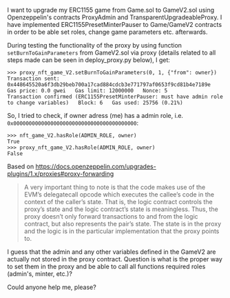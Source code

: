 I want to upgrade my ERC1155 game from Game.sol to GameV2.sol using Openzeppelin's contracts ProxyAdmin and TransparentUpgradeableProxy. I have implemented ERC1155PresetMinterPauser to Game/GameV2 contracts in order to be able set roles, change game parameters etc. afterwards.

During testing the functionality of the proxy by using function `setBurnToGainParameters` from GameV2.sol via proxy (details related to all steps made can be seen in deploy_proxy.py below), I get:

```
>>> proxy_nft_game_V2.setBurnToGainParameters(0, 1, {"from": owner})
Transaction sent: 0x448645520a6f3db29beb700a17cad884cdcb3e771797af0653f9cd81b4e7189e
Gas price: 0.0 gwei   Gas limit: 12000000   Nonce: 5
Transaction confirmed (ERC1155PresetMinterPauser: must have admin role to change variables)   Block: 6   Gas used: 25756 (0.21%)
```

So, I tried to check, if owner adress (me) has a admin role, i.e. `0x0000000000000000000000000000000000000000`:

```
>>> nft_game_V2.hasRole(ADMIN_ROLE, owner)
True
>>> proxy_nft_game_V2.hasRole(ADMIN_ROLE, owner)
False
```

Based on https://docs.openzeppelin.com/upgrades-plugins/1.x/proxies#proxy-forwarding

> A very important thing to note is that the code makes use of the EVM’s delegatecall opcode which executes the callee’s code in the context of the caller’s state. That is, the logic contract controls the proxy’s state and the logic contract’s state is meaningless. Thus, the proxy doesn’t only forward transactions to and from the logic contract, but also represents the pair’s state. The state is in the proxy and the logic is in the particular implementation that the proxy points to.

I guess that the admin and any other variables defined in the GameV2 are actually not stored in the proxy contract. Question is what is the proper way to set them in the proxy and be able to call all functions required roles (admin's, minter, etc.)?

Could anyone help me, please?
